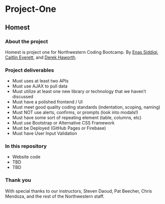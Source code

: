 # Project-One
## Homest

### About the project

Homest is project one for Northwestern Coding Bootcamp. By [Enas Siddiqi](https://github.com/esiddi4), [Caitlin Everett](https://github.com/CaitlinEverett), and [Derek Haworth](https://github.com/derek-haworth).

### Project deliverables

- Must uses at least two APIs
- Must use AJAX to pull data
- Must utilize at least one new library or technology that we haven’t discussed
- Must have a polished frontend / UI
- Must meet good quality coding standards (indentation, scoping, naming)
- Must NOT use alerts, confirms, or prompts (look into modals!)
- Must have some sort of repeating element (table, columns, etc)
- Must use Bootstrap or Alternative CSS Framework
- Must be Deployed (GitHub Pages or Firebase)
- Must have User Input Validation


### In this repository

- Website code
- TBD
- TBD

### Thank you

With special thanks to our instructors, Steven Daoud, Pat Beecher, Chris Mendoza, and the rest of the Northwestern staff.
